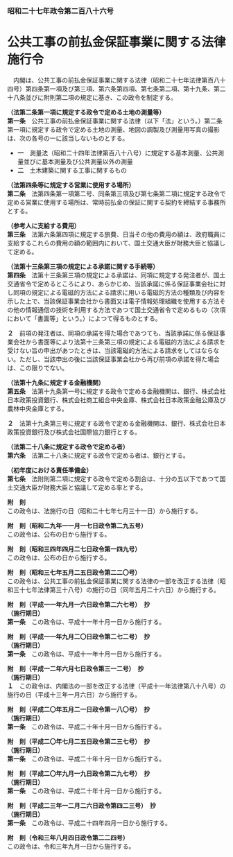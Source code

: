 ### 昭和二十七年政令第二百八十六号  
# 公共工事の前払金保証事業に関する法律施行令  
　内閣は、公共工事の前払金保証事業に関する法律（昭和二十七年法律第百八十四号）第四条第一項及び第三項、第六条第四項、第七条第二項、第十九条、第二十八条並びに附則第二項の規定に基き、この政令を制定する。  
  
**（法第二条第一項に規定する政令で定める土地の測量等）**  
**第一条**　公共工事の前払金保証事業に関する法律（以下「法」という。）第二条第一項に規定する政令で定める土地の測量、地図の調製及び測量用写真の撮影は、次の各号の一に該当しないものとする。  
* **一**　測量法（昭和二十四年法律第百八十八号）に規定する基本測量、公共測量並びに基本測量及び公共測量以外の測量  
* **二**　土木建築に関する工事に関するもの  
  
**（法第四条等に規定する営業に使用する場所）**  
**第二条**　法第四条第一項第二号、同条第三項及び第七条第二項に規定する政令で定める営業に使用する場所は、常時前払金の保証に関する契約を締結する事務所とする。  
  
**（参考人に支給する費用）**  
**第三条**　法第六条第四項に規定する旅費、日当その他の費用の額は、政府職員に支給するこれらの費用の額の範囲内において、国土交通大臣が財務大臣と協議して定める。  
  
**（法第十三条第三項の規定による承諾に関する手続等）**  
**第四条**　法第十三条第三項の規定による承諾は、同項に規定する発注者が、国土交通省令で定めるところにより、あらかじめ、当該承諾に係る保証事業会社に対し同項の規定による電磁的方法による請求に用いる電磁的方法の種類及び内容を示した上で、当該保証事業会社から書面又は電子情報処理組織を使用する方法その他の情報通信の技術を利用する方法であつて国土交通省令で定めるもの（次項において「書面等」という。）によつて得るものとする。  
  
**２**　前項の発注者は、同項の承諾を得た場合であつても、当該承諾に係る保証事業会社から書面等により法第十三条第三項の規定による電磁的方法による請求を受けない旨の申出があつたときは、当該電磁的方法による請求をしてはならない。ただし、当該申出の後に当該保証事業会社から再び前項の承諾を得た場合は、この限りでない。  
  
**（法第十九条に規定する金融機関）**  
**第五条**　法第十九条第一号に規定する政令で定める金融機関は、銀行、株式会社日本政策投資銀行、株式会社商工組合中央金庫、株式会社日本政策金融公庫及び農林中央金庫とする。  
  
**２**　法第十九条第三号に規定する政令で定める金融機関は、銀行、株式会社日本政策投資銀行及び株式会社国際協力銀行とする。  
  
**（法第二十八条に規定する政令で定める者）**  
**第六条**　法第二十八条に規定する政令で定める者は、銀行とする。  
  
**（初年度における責任準備金）**  
**第七条**　法附則第二項に規定する政令で定める割合は、十分の五以下であつて国土交通大臣が財務大臣と協議して定める率とする。  
  
**附　則**  
この政令は、法施行の日（昭和二十七年七月三十一日）から施行する。  
  
**附　則（昭和二九年一一月一七日政令第二九五号）**  
この政令は、公布の日から施行する。  
  
**附　則（昭和三四年四月二七日政令第一四九号）**  
この政令は、公布の日から施行する。  
  
**附　則（昭和三七年五月二五日政令第二二〇号）**  
この政令は、公共工事の前払金保証事業に関する法律の一部を改正する法律（昭和三十七年法律第三十八号）の施行の日（同年五月二十六日）から施行する。  
  
**附　則（平成一一年九月一六日政令第二六七号）　抄**  
**（施行期日）**  
**第一条**　この政令は、平成十一年十月一日から施行する。  
  
**附　則（平成一一年九月二〇日政令第二七二号）　抄**  
**（施行期日）**  
**第一条**　この政令は、平成十一年十月一日から施行する。  
  
**附　則（平成一二年六月七日政令第三一二号）　抄**  
**（施行期日）**  
**１**　この政令は、内閣法の一部を改正する法律（平成十一年法律第八十八号）の施行の日（平成十三年一月六日）から施行する。  
  
**附　則（平成二〇年五月二一日政令第一八〇号）　抄**  
**（施行期日）**  
**第一条**　この政令は、平成二十年十月一日から施行する。  
  
**附　則（平成二〇年七月二五日政令第二三七号）　抄**  
**（施行期日）**  
**第一条**　この政令は、平成二十年十月一日から施行する。  
  
**附　則（平成二〇年九月一九日政令第二九七号）　抄**  
**（施行期日）**  
**第一条**　この政令は、平成二十年十月一日から施行する。  
  
**附　則（平成二三年一二月二六日政令第四二三号）　抄**  
**（施行期日）**  
**第一条**　この政令は、平成二十四年四月一日から施行する。  
  
**附　則（令和三年八月四日政令第二二四号）**  
この政令は、令和三年九月一日から施行する。  
  

